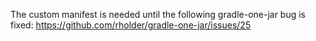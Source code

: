 The custom manifest is needed until the following gradle-one-jar bug is fixed:
https://github.com/rholder/gradle-one-jar/issues/25


